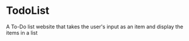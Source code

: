 # TodoList
A To-Do list website that takes the user's input as an item and display the items in a list

